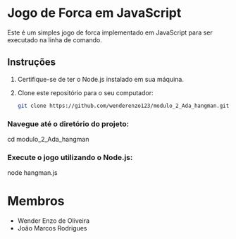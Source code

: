 # Jogo de Forca em JavaScript

Este é um simples jogo de forca implementado em JavaScript para ser executado na linha de comando.

## Instruções

1. Certifique-se de ter o Node.js instalado em sua máquina.

2. Clone este repositório para o seu computador:

   ```bash
   git clone https://github.com/wenderenzo123/modulo_2_Ada_hangman.git

### Navegue até o diretório do projeto:
cd modulo_2_Ada_hangman

### Execute o jogo utilizando o Node.js:
node hangman.js

# Membros
* Wender Enzo de Oliveira
* João Marcos Rodrigues
